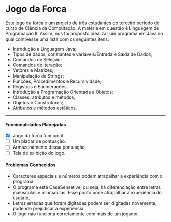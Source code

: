 # Jogo da Forca
Este jogo da forca é um projeto de três estudantes do terceiro período do curso de Ciência da Computação. A matéria em questão é Linguagem de Programação II. Assim, nos foi proposto idealizar um programa em Java no qual contivesse uma lista com os seguintes itens:
- Introdução a Linguagem Java;
- Tipos de dados, constantes e variáveis/Entrada e Saída de Dados;
- Comandos de Seleção;
- Comandos de Iteração;
- Vetores e Matrizes;
- Manipulação de Strings;
- Funções, Procedimentos e Recursividade;
- Registros e Enumerações.
- Introdução a Programação Orientada a Objetos;
- Classes, atributos e métodos;
- Objetos e Construtores;
- Atributos e métodos estáticos.
---
#### Funcionalidades Planejadas
- [x] Jogo da forca funcional
- [ ] Um placar de pontuação.
- [ ] Armazenamento dessa pontuação
- [ ] Tela de exibição do jogo.

#### Problemas Conhecidos
- Caracteres especiais e números podem atrapalhar a experiência com o programa.
- O programa está CaseSensetive, ou seja, há diferenciação entre letras maiúsculas e minúsculas. Esse ponto pode atrapalhar a experiência do usuário.
- Letras erradas que foram digitadas podem ser digitadas novamente, podendo prejudicar a experiência.
- O jogo não funciona corretamente com mais de um jogador.
